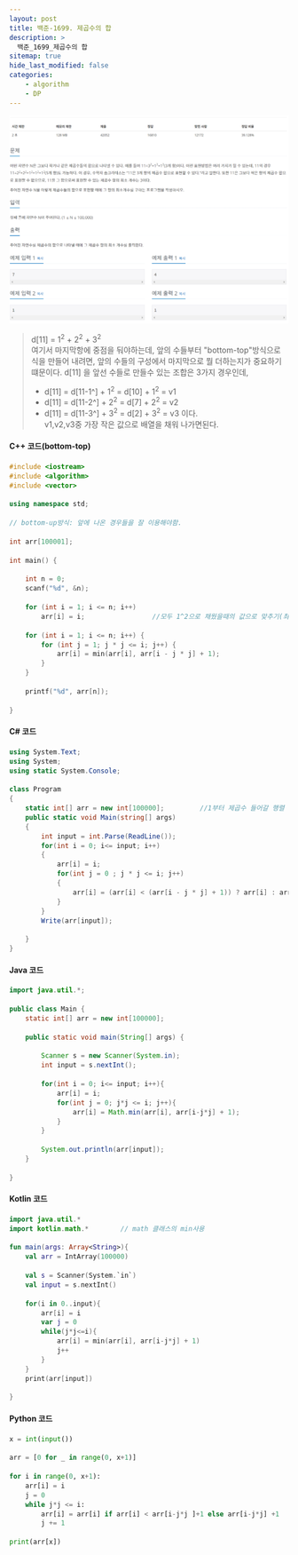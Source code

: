 ```yaml
---
layout: post
title: 백준-1699. 제곱수의 합
description: >
  백준_1699_제곱수의 합
sitemap: true
hide_last_modified: false
categories:
    - algorithm
    - DP
---
```

![1463](/assets/img/BOJ_problem/1699.PNG)

>  d[11] = 1<sup>2</sup> + 2<sup>2</sup> + 3<sup>2</sup> <br>
>  여기서 마지막항에 중점을 둬야하는데, 앞의 수들부터 "bottom-top"방식으로 식을 만들어 내려면, 
> 앞의 수들의 구성에서 마지막으로 뭘 더하는지가 중요하기 떄문이다.
>  d[11] 을 앞선 수들로 만들수 있는 조합은 3가지 경우인데,
>  * d[11] = d[11-1^] + 1<sup>2</sup> = d[10] + 1<sup>2</sup> = v1
>  * d[11] = d[11-2^] + 2<sup>2</sup> = d[7] + 2<sup>2</sup> = v2
>  * d[11] = d[11-3^] + 3<sup>2</sup> = d[2] + 3<sup>2</sup> = v3  이다. 
> <br>v1,v2,v3중 가장 작은 값으로 배열을 채워 나가면된다.


#### C++ 코드(bottom-top)

```cpp
#include <iostream>
#include <algorithm>
#include <vector>

using namespace std;

// bottom-up방식: 앞에 나온 경우들을 잘 이용해야함.

int arr[100001];

int main() {

	int n = 0;
	scanf("%d", &n);
	
	for (int i = 1; i <= n; i++)	 
		arr[i] = i;					//모두 1^2으로 채웠을때의 값으로 맞추기(최대의 개수)

	for (int i = 1; i <= n; i++) {
		for (int j = 1; j * j <= i; j++) {
			arr[i] = min(arr[i], arr[i - j * j] + 1);
		}
	}

	printf("%d", arr[n]);

}
```


#### C# 코드

```c#
using System.Text;
using System;
using static System.Console;

class Program
{
    static int[] arr = new int[100000];         //1부터 제곱수 들어갈 행렬
    public static void Main(string[] args)
    {
        int input = int.Parse(ReadLine());
        for(int i = 0; i<= input; i++)
        {
            arr[i] = i;
            for(int j = 0 ; j * j <= i; j++)
            {
                arr[i] = (arr[i] < (arr[i - j * j] + 1)) ? arr[i] : arr[i - j * j] + 1;
            }
        }
        Write(arr[input]);

    }
}

```

#### Java 코드

```java
import java.util.*;

public class Main {
    static int[] arr = new int[100000];

    public static void main(String[] args) {

        Scanner s = new Scanner(System.in);
        int input = s.nextInt();

        for(int i = 0; i<= input; i++){
            arr[i] = i;
            for(int j = 0; j*j <= i; j++){
                arr[i] = Math.min(arr[i], arr[i-j*j] + 1);
            }
        }

        System.out.println(arr[input]);
    }

}
```


#### Kotlin 코드

```kotlin
import java.util.*
import kotlin.math.*        // math 클래스의 min사용

fun main(args: Array<String>){
    val arr = IntArray(100000)

    val s = Scanner(System.`in`)
    val input = s.nextInt()

    for(i in 0..input){
        arr[i] = i
        var j = 0
        while(j*j<=i){
            arr[i] = min(arr[i], arr[i-j*j] + 1)
            j++
        }
    }
    print(arr[input])

}
```

#### Python 코드

```python
x = int(input())

arr = [0 for _ in range(0, x+1)]

for i in range(0, x+1):
    arr[i] = i
    j = 0
    while j*j <= i:
        arr[i] = arr[i] if arr[i] < arr[i-j*j ]+1 else arr[i-j*j] +1
        j += 1

print(arr[x])
```